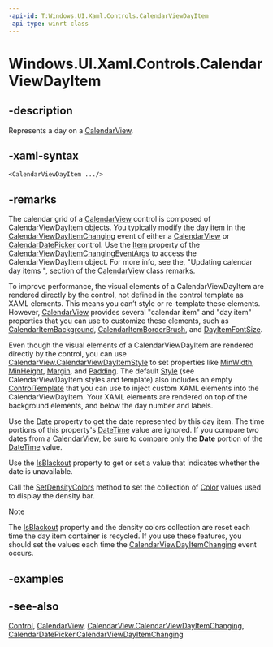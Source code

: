 ```yaml
---
-api-id: T:Windows.UI.Xaml.Controls.CalendarViewDayItem
-api-type: winrt class
---
```


<!-- Class syntax.
public class CalendarViewDayItem : Windows.UI.Xaml.Controls.Control, Windows.UI.Xaml.Controls.ICalendarViewDayItem
-->

# Windows.UI.Xaml.Controls.CalendarViewDayItem

## -description
Represents a day on a [CalendarView](calendarview.md).



## -xaml-syntax
```xaml
<CalendarViewDayItem .../>
```


## -remarks
The calendar grid of a [CalendarView](calendarview.md) control is composed of CalendarViewDayItem objects. You typically modify the day item in the [CalendarViewDayItemChanging](calendarview_calendarviewdayitemchanging.md) event of either a [CalendarView](calendarview.md) or [CalendarDatePicker](calendardatepicker.md) control. Use the [Item](calendarviewdayitemchangingeventargs_item.md) property of the [CalendarViewDayItemChangingEventArgs](calendarviewdayitemchangingeventargs.md) to access the CalendarViewDayItem object. For more info, see the, "Updating calendar day items ", section of the [CalendarView](calendarview.md) class remarks.

To improve performance, the visual elements of a CalendarViewDayItem are rendered directly by the control, not defined in the control template as XAML elements. This means you can’t style or re-template these elements. However, [CalendarView](calendarview.md) provides several "calendar item" and "day item" properties that you can use to customize these elements, such as [CalendarItemBackground](calendarview_calendaritembackground.md), [CalendarItemBorderBrush](calendarview_calendaritemborderbrush.md), and [DayItemFontSize](calendarview_dayitemfontsize.md).

Even though the visual elements of a CalendarViewDayItem are rendered directly by the control, you can use [CalendarView.CalendarViewDayItemStyle](calendarview_calendarviewdayitemstyle.md) to set properties like [MinWidth](../windows.ui.xaml/frameworkelement_minwidth.md), [MinHeight](../windows.ui.xaml/frameworkelement_minheight.md), [Margin](../windows.ui.xaml/frameworkelement_margin.md), and [Padding](control_padding.md). The default [Style](../windows.ui.xaml/style.md) (see CalendarViewDayItem styles and template) also includes an empty [ControlTemplate](controltemplate.md) that you can use to inject custom XAML elements into the CalendarViewDayItem. Your XAML elements are rendered on top of the background elements, and below the day number and labels.

Use the [Date](calendarviewdayitem_date.md) property to get the date represented by this day item. The time portions of this property's [DateTime](/dotnet/api/system.datetime?view=dotnet-uwp-10.0&preserve-view=true) value are ignored. If you compare two dates from a [CalendarView](calendarview.md), be sure to compare only the **Date** portion of the [DateTime](/dotnet/api/system.datetime?view=dotnet-uwp-10.0&preserve-view=true) value.

Use the [IsBlackout](calendarviewdayitem_isblackout.md) property to get or set a value that indicates whether the date is unavailable.

Call the [SetDensityColors](calendarviewdayitem_setdensitycolors_669941734.md) method to set the collection of [Color](../windows.ui/color.md) values used to display the density bar.

> [!NOTE]
> The [IsBlackout](calendarviewdayitem_isblackout.md) property and the density colors collection are reset each time the day item container is recycled. If you use these features, you should set the values each time the [CalendarViewDayItemChanging](calendarview_calendarviewdayitemchanging.md) event occurs.

## -examples

## -see-also
[Control](control.md), [CalendarView](calendarview.md), [CalendarView.CalendarViewDayItemChanging](calendarview_calendarviewdayitemchanging.md), [CalendarDatePicker.CalendarViewDayItemChanging](calendardatepicker_calendarviewdayitemchanging.md)
